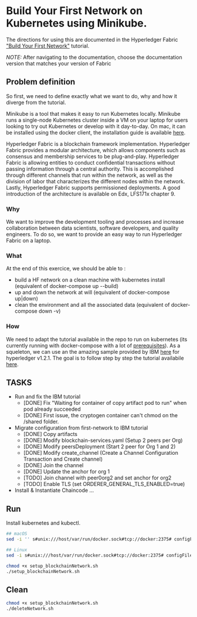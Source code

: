 # Build Your First Network on Kubernetes using Minikube.

The directions for using this are documented in the Hyperledger Fabric
["Build Your First Network"](http://hyperledger-fabric.readthedocs.io/en/latest/build_network.html) tutorial.

*NOTE:* After navigating to the documentation, choose the documentation version that matches your version of Fabric

## Problem definition

So first, we need to define exactly what we want to do, why and how it diverge from the tutorial.

Minikube is a tool that makes it easy to run Kubernetes locally. 
Minikube runs a single-node Kubernetes cluster inside a VM on your laptop for users looking to try out Kubernetes or develop with it day-to-day. 
On mac, it can be installed using the docker client, the installation guide is available [here](https://docs.docker.com/docker-for-mac/#kubernetes).

Hyperledger Fabric is a blockchain framework implementation. 
Hyperledger Fabric provides a modular architecture, which allows components such as consensus and membership services to be plug-and-play. 
Hyperledger Fabric is allowing entities to conduct confidential transactions without passing information through a central authority. 
This is accomplished through different channels that run within the network, as well as the division of labor that characterizes the different nodes within the network. 
Lastly, Hyperledger Fabric supports permissioned deployments.
A good introduction of the architecture is available on Edx, LFS171x chapter 9.

### Why
We want to improve the development tooling and processes and increase collaboration between data scientists, software developers, and quality engineers.
To do so, we want to provide an easy way to run Hyperledger Fabric on a laptop.

### What
At the end of this exercice, we should be able to : 
* build a HF network on a clean machine with kubernetes install (equivalent of docker-compose up --build)
* up and down the network at will (equivalent of docker-compose up|down)
* clean the environment and all the associated data (equivalent of docker-compose down -v)

### How
We need to adapt the tutorial available in the repo to run on kubernetes (its currently running with docker-compose with a lot of [prerequisites](https://hyperledger-fabric.readthedocs.io/en/release-1.3/prereqs.html#prerequisites)). 
As a squeleton, we can use an the amazing sample provided by IBM [here](https://github.com/IBM/blockchain-network-on-kubernetes) for hyperledger v1.2.1.
The goal is to follow step by step the tutorial availabile [here](https://hyperledger-fabric.readthedocs.io/en/release-1.3/build_network.html#).

## TASKS
* Run and fix the IBM tutorial
    - [DONE] Fix "Waiting for container of copy artifact pod to run" when pod already succeeded
    - [DONE] First issue, the cryptogen container can't chmod on the /shared folder.
* Migrate configuration from first-network to IBM tutorial
    - [DONE] Copy artifacts 
    - [DONE] Modify blockchain-services.yaml (Setup 2 peers per Org)
    - [DONE] Modify peersDeployment (Start 2 peer for Org 1 and 2)
    - [DONE] Modify create_channel (Create a Channel Configuration Transaction and Create channel)
    - [DONE] Join the channel
    - [DONE] Update the anchor for org 1
    - [TODO] Join channel with peer0org2 and set anchor for org2
    - [TODO] Enable TLS (set ORDERER_GENERAL_TLS_ENABLED=true)
* Install & Instantiate Chaincode
    ...

## Run

Install kubernetes and kubectl.

```bash
## macOS
sed -i '' s#unix:///host/var/run/docker.sock#tcp://docker:2375# configFiles/peersDeployment.yaml

## Linux
sed -i s#unix:///host/var/run/docker.sock#tcp://docker:2375# configFiles/peersDeployment.yaml

chmod +x setup_blockchainNetwork.sh
./setup_blockchainNetwork.sh
```

## Clean

```bash
chmod +x setup_blockchainNetwork.sh
./deleteNetwork.sh
```